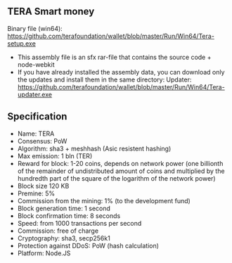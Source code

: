 ﻿## TERA Smart money



Binary file (win64): https://github.com/terafoundation/wallet/blob/master/Run/Win64/Tera-setup.exe
* This  assembly file is an sfx rar-file that contains the source code + node-webkit
* If you have already installed the assembly data, you can download only the updates and install them in the same directory:
Updater: https://github.com/terafoundation/wallet/blob/master/Run/Win64/Tera-updater.exe




## Specification

* Name: TERA
* Consensus: PoW
* Algorithm:  sha3 + meshhash (Asic resistent hashing)
* Max emission: 1 bln (TER)
* Reward for block: 1-20 coins, depends on network power (one billionth of the remainder of undistributed amount of coins and multiplied by the hundredth part of the square of the logarithm of the network power)
* Block size 120 KB
* Premine: 5%
* Commission from the mining: 1% (to the development fund)
* Block generation time: 1 second
* Block confirmation time: 8 seconds
* Speed: from 1000 transactions per second
* Commission: free of charge 
* Cryptography: sha3, secp256k1
* Protection against DDoS: PoW (hash calculation)
* Platform: Node.JS

